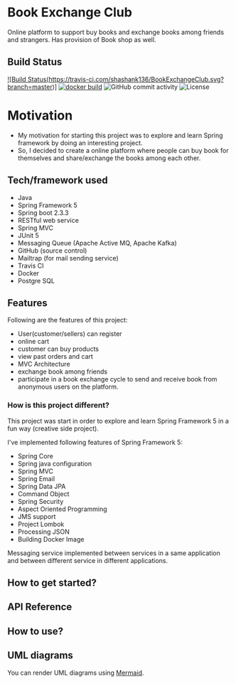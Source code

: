 # Book Exchange Club
Online platform to support buy books and exchange books among friends and strangers. Has provision of Book shop as well.

## Build Status

[![Build Status(https://travis-ci.com/shashank136/BookExchangeClub.svg?branch=master)]](https://travis-ci.com/shashank136/BookExchangeClub)
[![docker build](https://img.shields.io/docker/cloud/build/shashank136/book-exchange-club)](https://cloud.docker.com/u/shashank136/repository/docker/shashank136/book-exchange-club)
![GitHub commit activity](https://img.shields.io/github/commit-activity/m/shashank136/BookExchangeClub?style=flat-square)
![License](https://img.shields.io/apm/l/vim-mode)

# Motivation

* My motivation for starting this project was to explore and learn Spring framework by doing an interesting project. 
* So, I decided to create a online platform where people can buy book for themselves and share/exchange the books among each other.

## Tech/framework used

* Java
* Spring Framework 5
* Spring boot 2.3.3
* RESTful web service
* Spring MVC
* JUnit 5
* Messaging Queue (Apache Active MQ, Apache Kafka)
* GitHub (source control)
* Mailtrap (for mail sending service)
* Travis CI
* Docker
* Postgre SQL

## Features

Following are the features of this project:
* User(customer/sellers) can register
* online cart
* customer can buy products
* view past orders and cart
* MVC Architecture
* exchange book among friends
* participate in a book exchange cycle to send and receive book from anonymous users on the platform.

### How is this project different?

This project was start in order to explore and learn Spring Framework 5 in a fun way (creative side project).

I've implemented following features of Spring Framework 5:

* Spring Core
* Spring java configuration
* Spring MVC
* Spring Email
* Spring Data JPA
* Command Object
* Spring Security
* Aspect Oriented Programming
* JMS support 
* Project Lombok
* Processing JSON
* Building Docker Image

Messaging service implemented between services in a same application and between different service in different applications.

## How to get started?



## API Reference


## How to use?

## UML diagrams

You can render UML diagrams using [Mermaid](https://mermaidjs.github.io/).

